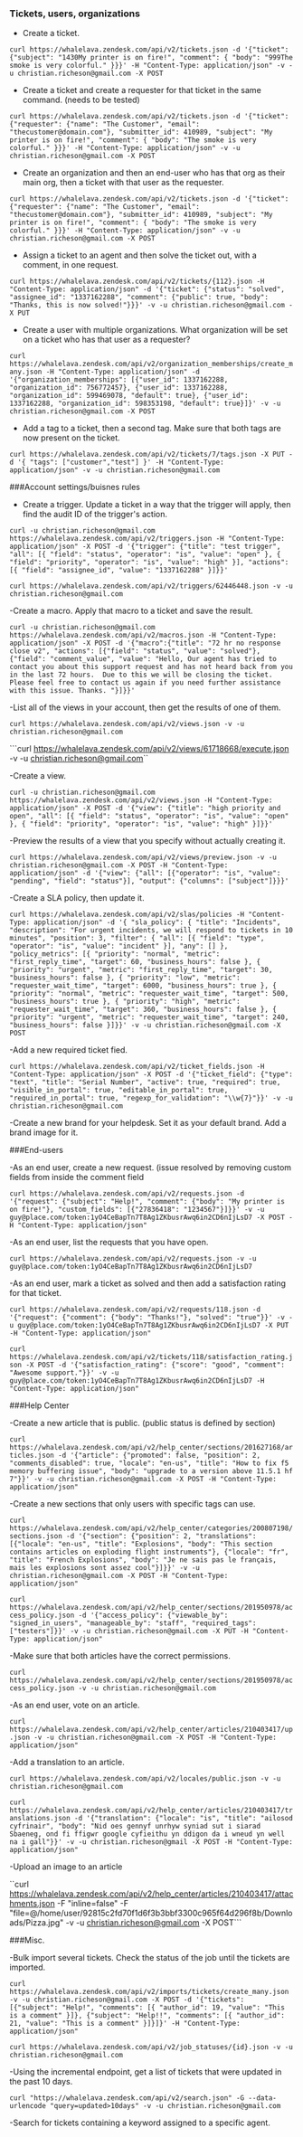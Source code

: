 ### Tickets, users, organizations
- Create a ticket.


```curl https://whalelava.zendesk.com/api/v2/tickets.json -d '{"ticket": {"subject": "1430My printer is on fire!", "comment": { "body": "999The smoke is very colorful." }}}' -H "Content-Type: application/json" -v -u christian.richeson@gmail.com -X POST```


- Create a ticket and create a requester for that ticket in the same command. (needs to be tested)


```curl https://whalelava.zendesk.com/api/v2/tickets.json -d '{"ticket": {"requester": {"name": "The Customer", "email": "thecustomer@domain.com"}, "submitter_id": 410989, "subject": "My printer is on fire!", "comment": { "body": "The smoke is very colorful." }}}' -H "Content-Type: application/json" -v -u christian.richeson@gmail.com -X POST```


- Create an organization and then an end-user who has that org as their main org, then a ticket with that user as the requester.
 

```curl https://whalelava.zendesk.com/api/v2/tickets.json -d '{"ticket": {"requester": {"name": "The Customer", "email": "thecustomer@domain.com"}, "submitter_id": 410989, "subject": "My printer is on fire!", "comment": { "body": "The smoke is very colorful." }}}' -H "Content-Type: application/json" -v -u christian.richeson@gmail.com -X POST```

- Assign a ticket to an agent and then solve the ticket out, with a comment, in one request.
 

```curl https://whalelava.zendesk.com/api/v2/tickets/{112}.json -H "Content-Type: application/json" -d '{"ticket": {"status": "solved", "assignee_id": "1337162288", "comment": {"public": true, "body": "Thanks, this is now solved!"}}}' -v -u christian.richeson@gmail.com -X PUT```

- Create a user with multiple organizations. What organization will be set on a ticket who has that user as a requester?


```curl https://whalelava.zendesk.com/api/v2/organization_memberships/create_many.json -H "Content-Type: application/json" -d '{"organization_memberships": [{"user_id": 1337162288, "organization_id": 756772457}, {"user_id": 1337162288, "organization_id": 599469078, "default": true}, {"user_id": 1337162288, "organization_id": 598353198, "default": true}]}' -v -u christian.richeson@gmail.com -X POST```

- Add a tag to a ticket, then a second tag. Make sure that both tags are now present on the ticket.


```curl https://whalelava.zendesk.com/api/v2/tickets/7/tags.json -X PUT -d '{ "tags": ["customer","test"] }' -H "Content-Type: application/json" -v -u christian.richeson@gmail.com```











###Account settings/buisnes rules

- Create a trigger. Update a ticket in a way that the trigger will apply, then find the audit ID of the trigger's action.


```curl -u christian.richeson@gmail.com https://whalelava.zendesk.com/api/v2/triggers.json -H "Content-Type: application/json" -X POST -d '{"trigger": {"title": "test trigger", "all": [{ "field": "status", "operator": "is", "value": "open" }, { "field": "priority", "operator": "is", "value": "high" }], "actions": [{ "field": "assignee_id", "value": "1337162288" }]}}'```

```curl https://whalelava.zendesk.com/api/v2/triggers/62446448.json -v -u christian.richeson@gmail.com```


-Create a macro. Apply that macro to a ticket and save the result.


```curl -u christian.richeson@gmail.com https://whalelava.zendesk.com/api/v2/macros.json -H "Content-Type: application/json" -X POST -d '{"macro":{"title": "72 hr no response close v2", "actions": [{"field": "status", "value": "solved"}, {"field": "comment_value", "value": "Hello, Our agent has tried to contact you about this support request and has not heard back from you in the last 72 hours.  Due to this we will be closing the ticket.  Please feel free to contact us again if you need further assistance with this issue. Thanks. "}]}}'```
 


-List all of the views in your account, then get the results of one of them.

```curl https://whalelava.zendesk.com/api/v2/views.json -v -u christian.richeson@gmail.com```

```curl https://whalelava.zendesk.com/api/v2/views/61718668/execute.json -v -u christian.richeson@gmail.com``

-Create a view.

```curl -u christian.richeson@gmail.com https://whalelava.zendesk.com/api/v2/views.json -H "Content-Type: application/json" -X POST -d '{"view": {"title": "high priority and open", "all": [{ "field": "status", "operator": "is", "value": "open" }, { "field": "priority", "operator": "is", "value": "high" }]}}'```

-Preview the results of a view that you specify without actually creating it.

```curl https://whalelava.zendesk.com/api/v2/views/preview.json -v -u christian.richeson@gmail.com -X POST -H "Content-Type: application/json" -d '{"view": {"all": [{"operator": "is", "value": "pending", "field": "status"}], "output": {"columns": ["subject"]}}}'```

-Create a SLA policy, then update it.



```curl https://whalelava.zendesk.com/api/v2/slas/policies -H "Content-Type: application/json" -d '{ "sla_policy": { "title": "Incidents", "description": "For urgent incidents, we will respond to tickets in 10 minutes", "position": 3, "filter": { "all": [{ "field": "type", "operator": "is", "value": "incident" }], "any": [] }, "policy_metrics": [{ "priority": "normal", "metric": "first_reply_time", "target": 60, "business_hours": false }, { "priority": "urgent", "metric": "first_reply_time", "target": 30, "business_hours": false }, { "priority": "low", "metric": "requester_wait_time", "target": 6000, "business_hours": true }, { "priority": "normal", "metric": "requester_wait_time", "target": 500, "business_hours": true }, { "priority": "high", "metric": "requester_wait_time", "target": 360, "business_hours": false }, { "priority": "urgent", "metric": "requester_wait_time", "target": 240, "business_hours": false }]}}' -v -u christian.richeson@gmail.com -X POST```


-Add a new required ticket fied.

```curl https://whalelava.zendesk.com/api/v2/ticket_fields.json -H "Content-Type: application/json" -X POST -d '{"ticket_field": {"type": "text", "title": "Serial Number", "active": true, "required": true, "visible_in_portal": true, "editable_in_portal": true, "required_in_portal": true, "regexp_for_validation": "\\w{7}"}}' -v -u christian.richeson@gmail.com```

-Create a new brand for your helpdesk. Set it as your default brand. Add a brand image for it.






###End-users

-As an end user, create a new request.  (issue resolved by removing custom fields from inside the comment field

```curl https://whalelava.zendesk.com/api/v2/requests.json -d '{"request": {"subject": "Help!", "comment": {"body": "My printer is on fire!"}, "custom_fields": [{"27836418": "1234567"}]}}' -v -u guy@place.com/token:1yO4CeBapTn7T8Ag1ZKbusrAwq6in2CD6nIjLsD7 -X POST -H "Content-Type: application/json"```

-As an end user, list the requests that you have open.

```curl https://whalelava.zendesk.com/api/v2/requests.json -v -u guy@place.com/token:1yO4CeBapTn7T8Ag1ZKbusrAwq6in2CD6nIjLsD7```

-As an end user, mark a ticket as solved and then add a satisfaction rating for that ticket.

```curl https://whalelava.zendesk.com/api/v2/requests/118.json -d '{"request": {"comment": {"body": "Thanks!"}, "solved": "true"}}' -v -u guy@place.com/token:1yO4CeBapTn7T8Ag1ZKbusrAwq6in2CD6nIjLsD7 -X PUT -H "Content-Type: application/json"```

```curl https://whalelava.zendesk.com/api/v2/tickets/118/satisfaction_rating.json -X POST -d '{"satisfaction_rating": {"score": "good", "comment": "Awesome support."}}' -v -u guy@place.com/token:1yO4CeBapTn7T8Ag1ZKbusrAwq6in2CD6nIjLsD7 -H "Content-Type: application/json"```



###Help Center

-Create a new article that is public. (public status is defined by section)

```curl https://whalelava.zendesk.com/api/v2/help_center/sections/201627168/articles.json -d '{"article": {"promoted": false, "position": 2, "comments_disabled": true, "locale": "en-us", "title": "How to fix f5 memory buffering issue", "body": "upgrade to a version above 11.5.1 hf 7"}}' -v -u christian.richeson@gmail.com -X POST -H "Content-Type: application/json"```

-Create a new sections that only users with specific tags can use.

```curl https://whalelava.zendesk.com/api/v2/help_center/categories/200807198/sections.json -d '{"section": {"position": 2, "translations":  [{"locale": "en-us", "title": "Explosions", "body": "This section contains articles on exploding flight instruments"}, {"locale": "fr", "title": "French Explosions", "body": "Je ne sais pas le français, mais les explosions sont assez cool"}]}}' -v -u christian.richeson@gmail.com -X POST -H "Content-Type: application/json"```

```curl https://whalelava.zendesk.com/api/v2/help_center/sections/201950978/access_policy.json -d '{"access_policy": {"viewable_by": "signed_in_users", "manageable_by": "staff", "required_tags": ["testers"]}}' -v -u christian.richeson@gmail.com -X PUT -H "Content-Type: application/json"```


-Make sure that both articles have the correct permissions.

```curl https://whalelava.zendesk.com/api/v2/help_center/sections/201950978/access_policy.json -v -u christian.richeson@gmail.com```
  
-As an end user, vote on an article.

```curl https://whalelava.zendesk.com/api/v2/help_center/articles/210403417/up.json -v -u christian.richeson@gmail.com -X POST -H "Content-Type: application/json"```

-Add a translation to an article.

```curl https://whalelava.zendesk.com/api/v2/locales/public.json -v -u christian.richeson@gmail.com```

```curl https://whalelava.zendesk.com/api/v2/help_center/articles/210403417/translations.json -d '{"translation": {"locale": "is", "title": "ailosod cyfrinair", "body": "Nid oes gennyf unrhyw syniad sut i siarad Sbaeneg, ond fi ffigwr google cyfieithu yn ddigon da i wneud yn well na i gall"}}' -v -u christian.richeson@gmail -X POST -H "Content-Type: application/json"```


-Upload an image to an article

``curl https://whalelava.zendesk.com/api/v2/help_center/articles/210403417/attachments.json -F "inline=false" -F "file=@/home/user/92815c2fd70f1d6f3b3bbf3300c965f64d296f8b/Downloads/Pizza.jpg" -v -u christian.richeson@gmail.com -X POST```


###Misc.

-Bulk import several tickets. Check the status of the job until the tickets are imported.

```curl https://whalelava.zendesk.com/api/v2/imports/tickets/create_many.json -v -u christian.richeson@gmail.com -X POST -d '{"tickets": [{"subject": "Help!", "comments": [{ "author_id": 19, "value": "This is a comment" }]}, {"subject": "Help!!", "comments": [{ "author_id": 21, "value": "This is a comment" }]}]}' -H "Content-Type: application/json"```

```curl https://whalelava.zendesk.com/api/v2/job_statuses/{id}.json -v -u christian.richeson@gmail.com```
  
-Using the incremental endpoint, get a list of tickets that were updated in the past 10 days.

```curl "https://whalelava.zendesk.com/api/v2/search.json" -G --data-urlencode "query=updated>10days" -v -u christian.richeson@gmail.com```

-Search for tickets containing a keyword assigned to a specific agent.


